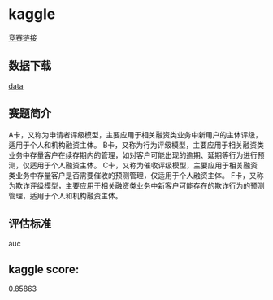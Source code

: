 # kaggle
[竞赛链接](https://www.kaggle.com/c/GiveMeSomeCredit)
## 数据下载
[data](https://www.kaggle.com/c/GiveMeSomeCredit/data)
## 赛题简介
A卡，又称为申请者评级模型，主要应用于相关融资类业务中新用户的主体评级，适用于个人和机构融资主体。
B卡，又称为行为评级模型，主要应用于相关融资类业务中存量客户在续存期内的管理，如对客户可能出现的逾期、延期等行为进行预测，仅适用于个人融资主体。
C卡，又称为催收评级模型，主要应用于相关融资类业务中存量客户是否需要催收的预测管理，仅适用于个人融资主体。
F卡，又称为欺诈评级模型，主要应用于相关融资类业务中新客户可能存在的欺诈行为的预测管理，适用于个人和机构融资主体。
## 评估标准
auc
## kaggle score:
0.85863